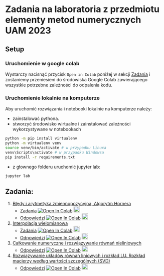 # Zadania na laboratoria z przedmiotu elementy metod numerycznych UAM 2023

## Setup

### Uruchomienie w google colab
Wystarczy nacisnąć przycisk `Open in Colab` poniżej w sekcji [Zadania](#zadania) i zostaniemy przeniesieni do środowiska Google Colab zawierającego wszystkie potrzebne zależności do odpalenia kodu.

### Uruchomienie lokalnie na komputerze
Aby uruchomić rozwiązania i notebooki lokalnie na komputerze należy:
* zainstalować pythona.
* stworzyć środowisko wirtualne i zainstalować zależności wykorzystywane w notebookach

```bash
python -m pip install virtualenv
python -m virtualenv venv
source venv/bin/activate # w przypadku Linuxa
venv\Scripts\activate # w przypadku Windowsa
pip install -r requirements.txt
```
* z głownego folderu uruchomić jupyter lab:
```bash
jupyter lab
``` 

## Zadania:
1. [Błędy i arytmetyka zmiennopozycyjna, Algorytm Hornera](https://github.com/KsawerySmoczynski/elementy-metod-numerycznych/tree/master/Lab1)
    * [Zadania](https://github.com/KsawerySmoczynski/elementy-metod-numerycznych/blob/master/Lab1/zmlab1_zadania.ipynb) <a target="_blank" href="https://colab.research.google.com/github/KsawerySmoczynski/elementy-metod-numerycznych/blob/master/Lab1/zmlab1_zadania.ipynb">
  <img src="https://colab.research.google.com/assets/colab-badge.svg" alt="Open In Colab"/></a> <a href="https://github.com/KsawerySmoczynski/elementy-metod-numerycznych/blob/master/Lab1/zmlab1_zadania.pdf"> <img src="https://upload.wikimedia.org/wikipedia/commons/thumb/4/42/Adobe_Acrobat_DC_logo_2020.svg/640px-Adobe_Acrobat_DC_logo_2020.svg.png" width=20 /> </a>
    * [Odpowiedzi](https://github.com/KsawerySmoczynski/elementy-metod-numerycznych/blob/master/Lab1/zmlab1_zadania_i_odpowiedzi.ipynb) <a target="_blank" href="https://colab.research.google.com/github/KsawerySmoczynski/elementy-metod-numerycznych/blob/master/Lab1/zmlab1_zadania_i_odpowiedzi.ipynb">
  <img src="https://colab.research.google.com/assets/colab-badge.svg" alt="Open In Colab"/></a> <a href="https://github.com/KsawerySmoczynski/elementy-metod-numerycznych/blob/master/Lab1/zmlab1_zadania_i_odpowiedzi.pdf"> <img src="https://upload.wikimedia.org/wikipedia/commons/thumb/4/42/Adobe_Acrobat_DC_logo_2020.svg/640px-Adobe_Acrobat_DC_logo_2020.svg.png" width=20 /> </a>
2. [Interpolacja wielomianowa](https://github.com/KsawerySmoczynski/elementy-metod-numerycznych/tree/master/Lab2)
    * [Zadania](https://github.com/KsawerySmoczynski/elementy-metod-numerycznych/blob/master/Lab2/zmlab2_zadania.ipynb) <a target="_blank" href="https://colab.research.google.com/github/KsawerySmoczynski/elementy-metod-numerycznych/blob/master/Lab2/zmlab2_zadania.ipynb">
  <img src="https://colab.research.google.com/assets/colab-badge.svg" alt="Open In Colab"/></a> <a href="https://github.com/KsawerySmoczynski/elementy-metod-numerycznych/blob/master/Lab2/zmlab2_zadania.pdf"> <img src="https://upload.wikimedia.org/wikipedia/commons/thumb/4/42/Adobe_Acrobat_DC_logo_2020.svg/640px-Adobe_Acrobat_DC_logo_2020.svg.png" width=20 /> </a>
    * [Odpowiedzi](https://github.com/KsawerySmoczynski/elementy-metod-numerycznych/blob/master/Lab2/zmlab2_zadania_i_odpowiedzi.ipynb) <a target="_blank" href="https://colab.research.google.com/github/KsawerySmoczynski/elementy-metod-numerycznych/blob/master/Lab2/zmlab2_zadania_i_odpowiedzi.ipynb">
  <img src="https://colab.research.google.com/assets/colab-badge.svg" alt="Open In Colab"/></a> <a href="https://github.com/KsawerySmoczynski/elementy-metod-numerycznych/blob/master/Lab2/zmlab2_zadania_i_odpowiedzi.pdf"> <img src="https://upload.wikimedia.org/wikipedia/commons/thumb/4/42/Adobe_Acrobat_DC_logo_2020.svg/640px-Adobe_Acrobat_DC_logo_2020.svg.png" width=20 /> </a>
3. [Całkowanie numeryczne i rozwiązywanie równań nieliniowych](https://github.com/KsawerySmoczynski/elementy-metod-numerycznych/tree/master/Lab3)
    * [Odpowiedzi](https://github.com/KsawerySmoczynski/elementy-metod-numerycznych/blob/master/Lab3/zmlab3_zadania_i_odpowiedzi.ipynb) <a target="_blank" href="https://colab.research.google.com/github/KsawerySmoczynski/elementy-metod-numerycznych/blob/master/Lab3/zmlab3_zadania_i_odpowiedzi.ipynb">
  <img src="https://colab.research.google.com/assets/colab-badge.svg" alt="Open In Colab"/></a> <a href="https://github.com/KsawerySmoczynski/elementy-metod-numerycznych/blob/master/Lab3/zmlab3_zadania_i_odpowiedzi.pdf"> <img src="https://upload.wikimedia.org/wikipedia/commons/thumb/4/42/Adobe_Acrobat_DC_logo_2020.svg/640px-Adobe_Acrobat_DC_logo_2020.svg.png" width=20 /> </a>
4. [Rozwiązywanie układów równań liniowych i rozkład LU. Rozkład macierzy według wartości szczególnych (SVD)](https://github.com/KsawerySmoczynski/elementy-metod-numerycznych/tree/master/Lab4)
    * [Odpowiedzi](https://github.com/KsawerySmoczynski/elementy-metod-numerycznych/blob/master/Lab4/zmlab4_zadania_i_odpowiedzi.ipynb) <a target="_blank" href="https://colab.research.google.com/github/KsawerySmoczynski/elementy-metod-numerycznych/blob/master/Lab4/zmlab4_zadania_i_odpowiedzi.ipynb">
  <img src="https://colab.research.google.com/assets/colab-badge.svg" alt="Open In Colab"/></a> <a href="https://github.com/KsawerySmoczynski/elementy-metod-numerycznych/blob/master/Lab4/zmlab4_zadania_i_odpowiedzi.pdf"> <img src="https://upload.wikimedia.org/wikipedia/commons/thumb/4/42/Adobe_Acrobat_DC_logo_2020.svg/640px-Adobe_Acrobat_DC_logo_2020.svg.png" width=20 /> </a>